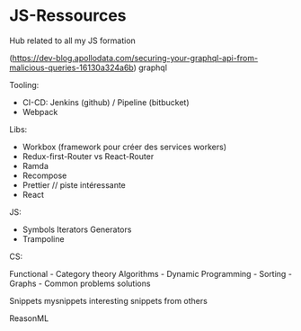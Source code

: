 # JS-Ressources
Hub related to all my JS formation

(https://dev-blog.apollodata.com/securing-your-graphql-api-from-malicious-queries-16130a324a6b) graphql

Tooling:
- CI-CD: Jenkins (github) / Pipeline (bitbucket)
- Webpack

Libs:
- Workbox (framework pour créer des services workers)
- Redux-first-Router vs React-Router
- Ramda
- Recompose
- Prettier // piste intéressante
- React


JS:
- Symbols Iterators Generators
- Trampoline

CS:

  Functional
    - Category theory
  Algorithms
    - Dynamic Programming
    - Sorting
    - Graphs
    - Common problems solutions
    
   
Snippets
  mysnippets
  interesting snippets from others
  
ReasonML

